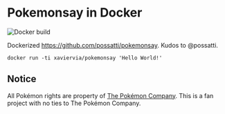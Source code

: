 # Pokemonsay in Docker

![Docker build](https://img.shields.io/docker/automated/xaviervia/pokemonsay.svg?maxAge=2592000)

Dockerized https://github.com/possatti/pokemonsay. Kudos to @possatti.

```
docker run -ti xaviervia/pokemonsay 'Hello World!'
```

## Notice

All Pokémon rights are property of [The Pokémon Company](https://en.wikipedia.org/wiki/The_Pok%C3%A9mon_Company). This is a  fan project with no ties to The Pokémon Company.
